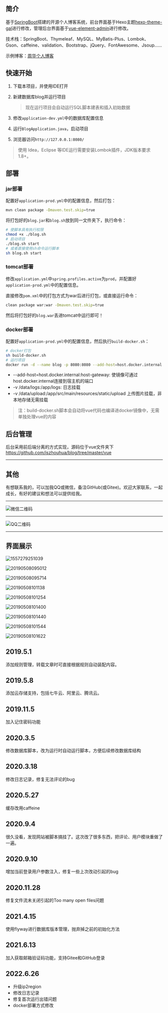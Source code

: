 简介
----

基于[SpringBoot](https://github.com/spring-projects/spring-boot)搭建的开源个人博客系统，前台界面基于Hexo主题[hexo-theme-gal](https://github.com/ZEROKISEKI/hexo-theme-gal)进行修改，管理后台界面基于[vue-element-admin](https://github.com/PanJiaChen/vue-element-admin)进行修改。

技术栈：SpringBoot、Thymeleaf、MySQL、MyBatis-Plus、Lombok、Gson、caffeine、validation、Bootstrap、jQuery、FontAwesome、Jsoup……

示例博客：[周华个人博客](https://www.iszhouhua.com)

## 快速开始

1. 下载本项目，并使用IDE打开
2. 新建数据库blog并运行项目
	
	> 现在运行项目会自动运行SQL脚本建表和插入初始数据
3. 修改`application-dev.yml`中的数据库配置信息
4. 运行`BlogApplication.java`，启动项目
5. 浏览器访问`http://127.0.0.1:8080/`

> 使用 Idea，Eclipse 等IDE运行需要安装Lombok插件，JDK版本要求1.8+。

部署
----

### jar部署

配置好`application-prod.yml`中的配置信息，然后打包：

```bash
mvn clean package -Dmaven.test.skip=true
```

将打包好的`blog.jar`和`blog.sh`放到同一文件夹下，执行命令：

```bash
# 使脚本具有执行权限
chmod +x ./blog.sh
# 启动项目
./blog.sh start
# 或者直接使用sh命令运行脚本
sh blog.sh start
```

### tomcat部署

修改`application.yml`中`spring.profiles.active`为`prod`，并配置好`application-prod.yml`中的配置信息。

直接修改`pom.xml`中的打包方式为war后进行打包，或直接运行命令：

```bash
clean package war:war -Dmaven.test.skip=true
```

然后将打包好的`blog.war`丢进tomcat中运行即可！

### docker部署

配置好`application-prod.yml`中的配置信息，然后执行`build-docker.sh`：

```bash
# docker打包
sh build-docker.sh
# 运行项目
docker run -d --name blog -p 8080:8080 --add-host=host.docker.internal:host-gateway -v /data/logs:/app/logs -v /data/upload:/app/src/main/resources/static/upload blog
```
- --add-host=host.docker.internal:host-gateway: 使镜像可通过host.docker.internal连接到宿主机的端口
- -v /data/logs:/app/logs: 日志挂载
- -v /data/upload:/app/src/main/resources/static/upload 上传图片挂载，非本地存储无需挂载

> 注：build-docker.sh脚本会自动将vue代码也编译进docker镜像中，无需单独处理vue的内容

后台管理
--------

后台采用前后端分离的方式实现，源码位于vue文件夹下<https://github.com/iszhouhua/blog/tree/master/vue>

------

其他
--------

有想联系我的，可以加我QQ或微信，备注GitHub(或Gitee)。欢迎大家联系，一起成长，有好的建议和想法可以提供给我。

------

![微信二维码](data/printscreen/wechat_qr_code.jpg)

------

![QQ二维码](data/printscreen/qq_qr_code.jpg)

------

## 界面展示

![1557279251039](data/printscreen/20190508093436.png)

![20190508095012](data/printscreen/20190508095012.png)

![20190508095714](data/printscreen/20190508095714.png)

![20190508101138](data/printscreen/20190508101138.png)

![20190508101254](data/printscreen/20190508101254.png)

![20190508101400](data/printscreen/20190508101400.png)

![20190508101440](data/printscreen/20190508101440.png)

![20190508101544](data/printscreen/20190508101544.png)

![20190508101622](data/printscreen/20190508101622.png)

## 2019.5.1 

添加规则管理，转载文章时可直接根据规则自动装配内容。

## 2019.5.8

添加云存储支持，包括七牛云、阿里云、腾讯云。

## 2019.11.5

加入记住密码功能

## 2020.3.5

修改数据库脚本，改为运行时自动运行脚本，方便后续修改数据库结构

## 2020.3.18

修改日志记录，修复无法评论的bug

## 2020.5.27

缓存改用caffeine

## 2020.9.4

很久没看，发现网站被脚本搞挂了。这次改了很多东西，把评论、用户模块重做了一遍。

## 2020.9.10

增加当前登录用户参数注入，修复一些上次改动引起的bug

## 2020.11.28

修复文件流未关闭引起的Too many open files问题

## 2021.4.15

使用flyway进行数据库版本管理，抛弃掉之前的初始化方法

## 2021.6.13

加入获取邮箱验证码功能，支持Gitee和GitHub登录

## 2022.6.26

- 升级ip2region 
- 修改日志记录
- 修复首次运行出错问题
- docker部署方式修改